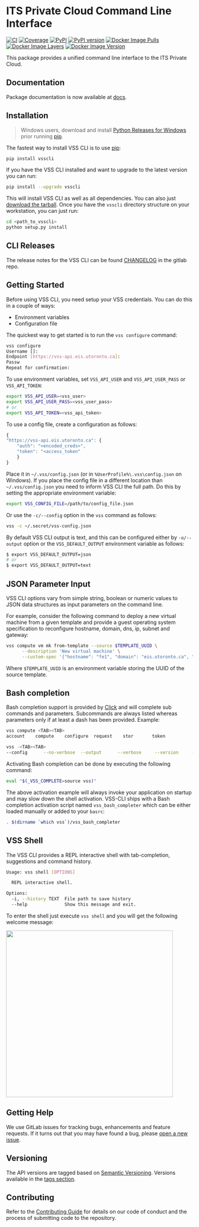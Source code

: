 # ITS Private Cloud Command Line Interface

[![CI][build-img]](https://gitlab-ee.eis.utoronto.ca/vss/vsscli/commits/master)
[![Coverage][coverage-img]](https://gitlab-ee.eis.utoronto.ca/vss/vsscli/commits/master)
[![PyPI][pypi-img]](https://pypi.python.org/pypi/vsscli)
[![PyPI version][pyver-img]](https://pypi.python.org/pypi/vsscli)
[![Docker Image Pulls][docker-pulls-img]][docker-image]
[![Docker Image Layers][docker-layer-img]][docker-image]
[![Docker Image Version][docker-version-img]][docker-image]

This package provides a unified command line interface to the ITS Private Cloud.

## Documentation

Package documentation is now available at [docs][docs].

## Installation

> Windows users, download and install [Python Releases for Windows][Python Releases for Windows] prior running [pip][pip].

The fastest way to install VSS CLI is to use [pip][pip]:

```bash
pip install vsscli
```

If you have the VSS CLI installed and want to upgrade to the latest version
you can run:

```bash
pip install --upgrade vsscli
```

This will install VSS CLI as well as all dependencies. You can also just [download the tarball][download the tarball].
Once you have the `vsscli` directory structure on your workstation, you can just run:

```bash
cd <path_to_vsscli>
python setup.py install
```


## CLI Releases

The release notes for the VSS CLI can be found [CHANGELOG](CHANGELOG.md) in the gitlab repo.

## Getting Started

Before using VSS CLI, you need setup your VSS credentials. You can do this in a couple of ways:

* Environment variables
* Configuration file

The quickest way to get started is to run the ``vss configure`` command:

```bash
vss configure
Username []:
Endpoint [https://vss-api.eis.utoronto.ca]:
Passw
Repeat for confirmation:
```

To use environment variables, set ``VSS_API_USER`` and ``VSS_API_USER_PASS`` or ``VSS_API_TOKEN``:

```bash
export VSS_API_USER=<vss_user>
export VSS_API_USER_PASS=<vss_user_pass>
# or
export VSS_API_TOKEN=<vss_api_token>
```

To use a config file, create a configuration as follows:

```javascript
{
"https://vss-api.eis.utoronto.ca": {
    "auth": "<encoded_creds>",
    "token": "<access_token"
    }
}
```

Place it in ``~/.vss/config.json`` (or in ``%UserProfile%\.vss\config.json`` on Windows).
If you place the config file in a different location than ``~/.vss/config.json``
you need to inform VSS CLI the full path. Do this by setting
the appropriate environment variable:

```bash
export VSS_CONFIG_FILE=/path/to/config_file.json
```

Or use the ``-c/--config`` option in the ``vss`` command as follows:

```bash
vss -c ~/.secret/vss-config.json
```

By default VSS CLI output is text, and this can be configured either by ``-o/--output``
option or the ``VSS_DEFAULT_OUTPUT`` environment variable as follows:

```bash
$ export VSS_DEFAULT_OUTPUT=json
# or
$ export VSS_DEFAULT_OUTPUT=text
```

## JSON Parameter Input

VSS CLI options vary from simple string, boolean or numeric values to
JSON data structures as input parameters on the command line.

For example, consider the following command to deploy a new virtual
machine from a given template and provide a guest operating system
specification to reconfigure hostname, domain, dns, ip, subnet
and gateway:

```bash
vss compute vm mk from-template --source $TEMPLATE_UUID \
      --description 'New virtual machine' \
      --custom-spec '{"hostname": "fe1", "domain": "eis.utoronto.ca", "interfaces": [{"dhcp": true}]}'
```

Where ``$TEMPLATE_UUID`` is an environment variable storing the UUID of
the source template.


## Bash completion

Bash completion support is provided by [Click][Click] and will complete
sub commands and parameters. Subcommands are always listed whereas parameters
only if at least a dash has been provided. Example:

```bash
vss compute <TAB><TAB>
account    compute    configure  request    stor       token

vss -<TAB><TAB>
--config      --no-verbose  --output      --verbose     --version     -c            -o
```

Activating Bash completion can be done by executing the following command:

```bash
eval "$(_VSS_COMPLETE=source vss)"
```

The above activation example will always invoke your application on startup
and may slow down the shell activation. VSS-CLI ships with a Bash completion
activation script named ``vss_bash_completer`` which can be either loaded manually
or added to your ``basrc``:

```bash
. $(dirname `which vss`)/vss_bash_completer
```    

## VSS Shell


The VSS CLI provides a REPL interactive shell with tab-completion, suggestions and
command history.

```bash
Usage: vss shell [OPTIONS]

  REPL interactive shell.

Options:
  -i, --history TEXT  File path to save history
  --help              Show this message and exit.

```

To enter the shell just execute ``vss shell`` and you will get the following welcome message:
 
<a href="https://asciinema.org/a/9TTqzGUvakj2vZ2ZfaDt2RTKa"><img src="https://asciinema.org/a/9TTqzGUvakj2vZ2ZfaDt2RTKa.png" width="450"/></a>

## Getting Help

We use GitLab issues for tracking bugs, enhancements and feature requests.
If it turns out that you may have found a bug, please [open a new issue][open a new issue].

## Versioning

The API versions are tagged based on [Semantic Versioning](https://semver.org/). Versions available in the 
[tags section](https://gitlab-ee.eis.utoronto.ca/vss/vsscli/tags).

## Contributing

Refer to the [Contributing Guide](CONTRIBUTING.md) for details on our code of conduct and the process of 
submitting code to the repository.


[docs]: https://eis.utoronto.ca/~vss/vsscli/
[download the tarball]: https://pypi.python.org/pypi/vsscli
[Click]: http://click.pocoo.org/6/
[Python Releases for Windows]: https://www.python.org/downloads/windows/
[pip]: http://www.pip-installer.org/en/latest/
[open a new issue]: https://gitlab-ee.eis.utoronto.ca/vss/vsscli/issues/new>
[build-img]: https://gitlab-ee.eis.utoronto.ca/vss/vsscli/badges/master/build.svg
[coverage-img]: https://gitlab-ee.eis.utoronto.ca/vss/vsscli/badges/master/coverage.svg
[pypi-img]: https://img.shields.io/pypi/v/vsscli.svg
[pyver-img]: https://img.shields.io/pypi/pyversions/vsscli.svg
[docker-pulls-img]:  https://img.shields.io/docker/pulls/uofteis/vsscli.svg
[docker-layer-img]: https://images.microbadger.com/badges/image/uofteis/vsscli.svg
[docker-version-img]: https://images.microbadger.com/badges/version/uofteis/vsscli.svg
[docker-image]: https://hub.docker.com/r/uofteis/vsscli/
